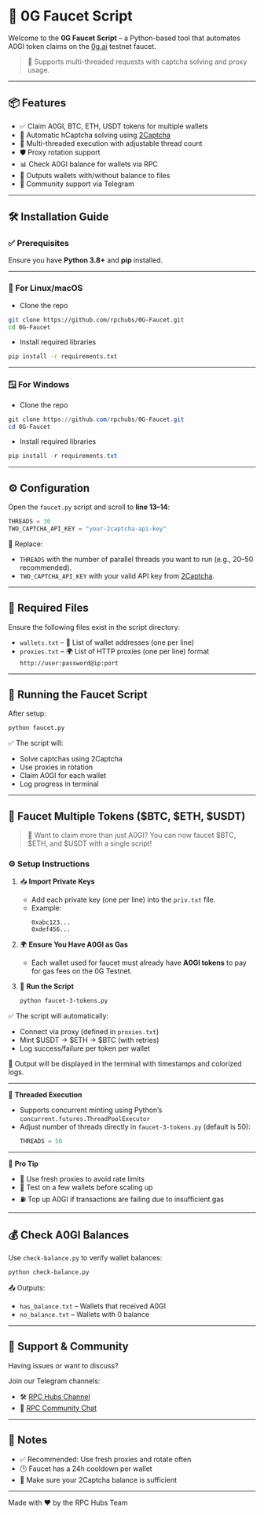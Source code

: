 
# 🚰 0G Faucet Script

Welcome to the **0G Faucet Script** – a Python-based tool that automates A0GI token claims on the [0g.ai](https://faucet.0g.ai) testnet faucet.

> 🔧 Supports multi-threaded requests with captcha solving and proxy usage.

---

## 📦 Features

- ✅ Claim A0GI, BTC, ETH, USDT tokens for multiple wallets  
- 🔁 Automatic hCaptcha solving using [2Captcha](https://2captcha.com)  
- 🧵 Multi-threaded execution with adjustable thread count  
- 🛡️ Proxy rotation support  
- 📊 Check A0GI balance for wallets via RPC  
- 📁 Outputs wallets with/without balance to files  
- 💬 Community support via Telegram  

---

## 🛠️ Installation Guide

### ✅ Prerequisites

Ensure you have **Python 3.8+** and **pip** installed.

---

### 🐧 For Linux/macOS

- Clone the repo
```bash
git clone https://github.com/rpchubs/0G-Faucet.git
cd 0G-Faucet
```

- Install required libraries
```bash
pip install -r requirements.txt
```

---

### 🪟 For Windows

- Clone the repo
```powershell
git clone https://github.com/rpchubs/0G-Faucet.git
cd 0G-Faucet
```

- Install required libraries
```powershell
pip install -r requirements.txt
```

---

## ⚙️ Configuration

Open the `faucet.py` script and scroll to **line 13–14**:

```python
THREADS = 30
TWO_CAPTCHA_API_KEY = "your-2captcha-api-key"
```

🔁 Replace:
- `THREADS` with the number of parallel threads you want to run (e.g., 20–50 recommended).
- `TWO_CAPTCHA_API_KEY` with your valid API key from [2Captcha](https://2captcha.com).

---

## 🧾 Required Files

Ensure the following files exist in the script directory:

- `wallets.txt` – 📜 List of wallet addresses (one per line)
- `proxies.txt` – 🌍 List of HTTP proxies (one per line) format ```http://user:password@ip:port```

---

## 🚀 Running the Faucet Script

After setup:

```bash
python faucet.py
```

✅ The script will:
- Solve captchas using 2Captcha  
- Use proxies in rotation  
- Claim A0GI for each wallet  
- Log progress in terminal  

---
## 💸 Faucet Multiple Tokens ($BTC, $ETH, $USDT)

> 🔑 Want to claim more than just A0GI? You can now faucet $BTC, $ETH, and $USDT with a single script!

### ⚙️ Setup Instructions

1. 📥 **Import Private Keys**
   - Add each private key (one per line) into the `priv.txt` file.
   - Example:
     ```
     0xabc123...
     0xdef456...
     ```

2. 🌍 **Ensure You Have A0GI as Gas**
   - Each wallet used for faucet must already have **A0GI tokens** to pay for gas fees on the 0G Testnet.

3. 🚀 **Run the Script**
   ```bash
   python faucet-3-tokens.py
   ```

✅ The script will automatically:
- Connect via proxy (defined in `proxies.txt`)
- Mint $USDT → $ETH → $BTC (with retries)
- Log success/failure per token per wallet

📁 Output will be displayed in the terminal with timestamps and colorized logs.

---

🔄 **Threaded Execution**

- Supports concurrent minting using Python’s `concurrent.futures.ThreadPoolExecutor`
- Adjust number of threads directly in `faucet-3-tokens.py` (default is 50):
  ```python
  THREADS = 50
  ```

---

🎯 **Pro Tip**

- 🔁 Use fresh proxies to avoid rate limits
- 🧪 Test on a few wallets before scaling up
- ⛽ Top up A0GI if transactions are failing due to insufficient gas

---

## 💰 Check A0GI Balances

Use `check-balance.py` to verify wallet balances:

```bash
python check-balance.py
```

📤 Outputs:
- `has_balance.txt` – Wallets that received A0GI
- `no_balance.txt` – Wallets with 0 balance

---

## 🙋 Support & Community

Having issues or want to discuss?

Join our Telegram channels:

- 🛠️ [RPC Hubs Channel](https://t.me/RPC_Hubs)  
- 💬 [RPC Community Chat](https://t.me/chat_RPC_Community)  

---

## 📌 Notes

- ✅ Recommended: Use fresh proxies and rotate often  
- 🕒 Faucet has a 24h cooldown per wallet  
- 📶 Make sure your 2Captcha balance is sufficient  

---

Made with ❤️ by the RPC Hubs Team
